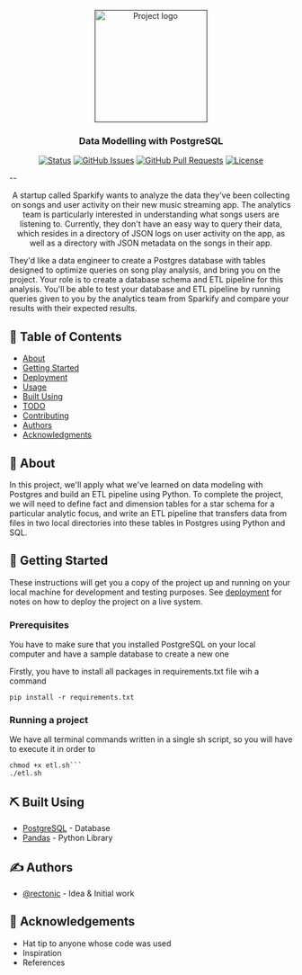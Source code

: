 <p align="center">
  <a href="" rel="noopener">
 <img width=200px height=200px src="http://postgresapp.com/img/PostgresAppIconLarge.png" alt="Project logo"></a>
</p>

<h3 align="center">Data Modelling with PostgreSQL</h3>

<div align="center">

[![Status](https://img.shields.io/badge/status-active-success.svg)]()
[![GitHub Issues](https://img.shields.io/github/issues/kylelobo/The-Documentation-Compendium.svg)](https://github.com/kylelobo/The-Documentation-Compendium/issues)
[![GitHub Pull Requests](https://img.shields.io/github/issues-pr/kylelobo/The-Documentation-Compendium.svg)](https://github.com/kylelobo/The-Documentation-Compendium/pulls)
[![License](https://img.shields.io/badge/license-MIT-blue.svg)](/LICENSE)

</div>

--

<p align="center"> A startup called Sparkify wants to analyze the data they've been collecting on songs and user activity on their new music streaming app. The analytics team is particularly interested in understanding what songs users are listening to. Currently, they don't have an easy way to query their data, which resides in a directory of JSON logs on user activity on the app, as well as a directory with JSON metadata on the songs in their app.

They'd like a data engineer to create a Postgres database with tables designed to optimize queries on song play analysis, and bring you on the project. Your role is to create a database schema and ETL pipeline for this analysis. You'll be able to test your database and ETL pipeline by running queries given to you by the analytics team from Sparkify and compare your results with their expected results.
    <br> 
</p>

## 📝 Table of Contents

- [About](#about)
- [Getting Started](#getting_started)
- [Deployment](#deployment)
- [Usage](#usage)
- [Built Using](#built_using)
- [TODO](../TODO.md)
- [Contributing](../CONTRIBUTING.md)
- [Authors](#authors)
- [Acknowledgments](#acknowledgement)

## 🧐 About <a name = "about"></a>

In this project, we'll apply what we've learned on data modeling with Postgres and build an ETL pipeline using Python. 
To complete the project, we will need to define fact and dimension tables for a star schema for a particular analytic focus, and write an ETL pipeline that transfers data from files in two local directories into these tables in Postgres using Python and SQL.
## 🏁 Getting Started <a name = "getting_started"></a>

These instructions will get you a copy of the project up and running on your local machine for development and testing purposes. See [deployment](#deployment) for notes on how to deploy the project on a live system.

### Prerequisites

You have to make sure that you installed PostgreSQL on your local computer and have a sample database to create a new one

Firstly, you have to install all packages in requirements.txt file wih a command


```
pip install -r requirements.txt
```

### Running a project

We have all terminal commands written in a single sh script, so you will have to execute it in order to 


```
chmod +x etl.sh```
./etl.sh 

```



## ⛏️ Built Using <a name = "built_using"></a>

- [PostgreSQL](https://www.postgresql.org/) - Database
- [Pandas](https://pandas.pydata.org/) - Python Library


## ✍️ Authors <a name = "authors"></a>

- [@rectonic](https://github.com/Rectonic) - Idea & Initial work


## 🎉 Acknowledgements <a name = "acknowledgement"></a>

- Hat tip to anyone whose code was used
- Inspiration
- References
